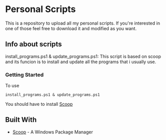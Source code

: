 # Personal Scripts

This is a repository to upload all my personal scripts. If you're interested in one of those feel free to download it and modified as you want.

## Info about scripts

install_programs.ps1 & update_programs.ps1: This script is based on scoop and its funcion is to install and update all the programs that i usually use.

### Getting Started

To use

```
install_programs.ps1 & update_programs.ps1
```

You should have to install [Scoop](https://scoop.sh/)

## Built With

- [Scoop](https://scoop.sh/) - A Windows Package Manager
